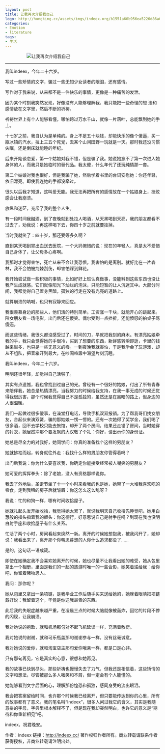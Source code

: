 ```yaml
---
layout: post
title: 让我再次介绍我自己
logo: http://hungking.cc/assets/imgs/indeex.org/b1551a60b956ea5226d86a0765bb6a5732b0454fe2d8-VQt005%20(1).jpeg
categories:
- Emotion
- literature
tags:
- 生活
---
```




　　　　　![让我再次介绍我自己](http://hungking.cc/assets/imgs/indeex.org/69b2c9e7490cbda8b015fe2ff24c3d383ffb73658926-W7uTXE.jpeg)




--------------


我叫indeex，今年二十六岁。


写过一些矫情的文字，骗过一些无知少女读者的眼泪，还有感情。


写作对于我来说，从来都不是一件快乐的事情，更像是一种痛苦的发泄。


因为某个时刻我突然发现，好像没有人能够理解我，我只能把一些奇怪的想
法和感情放在文字里，然后不断的祈祷。

祈祷世界上有个人能够看懂，哪怕跨过万水千山，就像一片落叶，总能飘到她的手上。


十七岁之前，我自认为是单纯的。身上不足五十块钱，却能快乐的像个傻逼，买一瓶冰镇的汽水，拉上三五个死党，去某个山间田野一玩就是一天。那时我还没习惯失眠，还是倒床就能睡的年纪。


后来开始谈恋爱，第一个姑娘对我不错，但是骗了我。她说她忘不了第一次进入她身体的人，而我只是她临时的替代品。我太傻，什么年代了还玩纯情那一套。


第二个姑娘对我也很好，但是我骗了她，然后学着书里的台词安慰她：你还年轻，依旧漂亮。即使我连她的手都没牵过。


很久以后我才知道，这叫爱无能。我无法再把所有的感情放在一个姑娘身上，挫败感会让我崩溃。


放纵和迷茫，充斥了我的整个人生。


有一段时间我酗酒，到了夜晚就到处拉人喝酒，从天黑喝到天亮，我的朋友都看不过去了，劝我说：再这样喝下去，你四十岁之前就要挂掉。


当时我就笑了：四十岁，那还要等多久啊？


直到某天喝到胃出血送去医院，一个大妈惋惜的说：现在的年轻人，真是太不爱惜自己身体了，让父母多心疼啊。


我那时才觉得害怕，死亡从来不会让我恐惧，我害怕的是离别。就好比在一片森林，我不会怕被荆棘刮伤，却害怕踩到鲜花。


我开始尝试做一些积极的事情，比如好好上班认真做事，没能料到这些东西也没让我产生成就感。它们就像阳光下灿烂的泡沫，只能短暂的让人沉迷其中。大部分时间，我都觉得自己置身黑暗，孤独的行走在没有光亮的道路上。


就算崩溃的呐喊，也只有寂静来回应。


我很羡慕身边的那些人，他们活的特别简单。工资涨一千块，就能开心的跳起来。陪女朋友看一场电影，出门后还在傻笑。偶尔受到一点挫折，还能愤怒的拍桌子骂傻逼。


而这些情绪，我很久都没感受过了。时间的刀，早就把我刻的麻木。有漂亮姑娘牵我的手，我只会觉得她的手很冷，买到了想要的东西，新鲜感转瞬即逝，卡里的钱越来越多，也只是一些无意义的零。一到夜晚我就害怕，于是我学会了玩游戏，却从不组队，把音箱开到最大，在吵闹喧嚣中渴望片刻沉睡。



我叫indeex，今年二十六岁。


明明还很年轻，却觉得自己活够了。


其实有点遗憾，我也曾找到过自己的光。曾经有一个很好的姑娘，付出了所有青春来陪伴我，她总是热情漂亮，当我努力的时候给我支持，在我一事无成的时候还觉得我很厉害，那个时候我觉得自己不是孤独的，虽然还是在黑暗的路上，但身边的人很温暖。


我们一起做过很多傻事，在澡堂打电话，导致手机双双报销。为了帮我哥们找女朋友，合起伙来演双簧，骗的那姑娘一愣一愣的。还有一次她得了奖学金，我们喝了很多酒，回不去学校只能去旅馆，却开了两个房间，结果还走错了房间，当时她穿的衬衣，她居然冲那个要发飙的大汉敬了个礼：你好，请出示你的身份证。


她总是尽全力的对我好，她同学问：你真的准备找个这样的男朋友？


她就拂袖而起，转身就往外走：我找什么样的男朋友你管得着吗？


出门后我说：你为什么要喜欢我，你确定你能接受经常被人嘲笑的男朋友？


她可爱的挥挥拳头：除了老娘，没人有资格那样说你。


我去了外地后，圣诞节坐了十一个小时来看我的也是她，她带了一大堆我喜欢吃的零食。走到我租的房子后就皱眉：你这怎么这么乱呀？


我说：忙的和狗一样，哪有时间收拾屋子。


她就扎起头发开始收拾，我觉得她太累了，就说我明天自己收拾先睡觉吧，她用白葱般的指头指着我的额头：你这德行，好意思说自己是射手座吗？到现在我也没明白射手座和收拾屋子有什么关系。


忙活了两个小时，房间看起来焕然一新。离开的时候她想抱我，被我闪开了，她却说：我看出来了，离开那个你朝思暮想的人你什么追求都没了……


是的，这句话一语成箴。


即使在她确定我不会喜欢她离开的时候，她也尽量不让我看出她的难受，她从包里拿出一个相册，里面是我们的一起的旅游时唯一的一些合影，她笑着递给我：给你吧，你留着睹物思人。


我问：那你呢？


她从包里又拿出一条项链，是我毕业工作后随手买来送给她的，她眯着眼睛把项链戴好说：我留着这个，毕竟是你送我最贵的东西。



此后我的失眠症越来越严重，在凌晨三点的时候大脑就像被轰炸，回忆的片段不停的闪现，让我崩溃。


我对她说的抱歉，就和机场那句对不起飞机延误一样，充满着敷衍。


我对她说的谢谢，就和可乐瓶盖那句谢谢参与一样，没有丝毫诚意。


我对她说的爱你，就和淘宝店主那句爱你哦亲一样，都是口是心非。


只有那句再见，它是真实的心意，很想和她再见。


我的故事已快到尽头，那些祈祷也慢慢失去了力气，但我还是相信着，这些矫情的文字和想法，尽管被那么多人嗤笑和不屑，但一定会有个人能懂的。


她能够看到文字后面的心，理解那份惶恐和孤独，感同身受的流出眼泪。


我会把答案留给时间，也许那个时候我已经离开，但只要能传达到你的心里，所有的故事都有了意义。我的笔名叫“Indeex”，很多人问过我它的含义，其实是我随意拼的字母，字典里根本解释不了，但是现在我却突然明白，也许它的意义是“期待和你重新相见”吧。


indeex，祝君晚安。




作者：indeex
链接：http://indeex.cc/
著作权归作者所有。商业转载请联系作者获得授权，非商业转载请注明出处。








---------------










